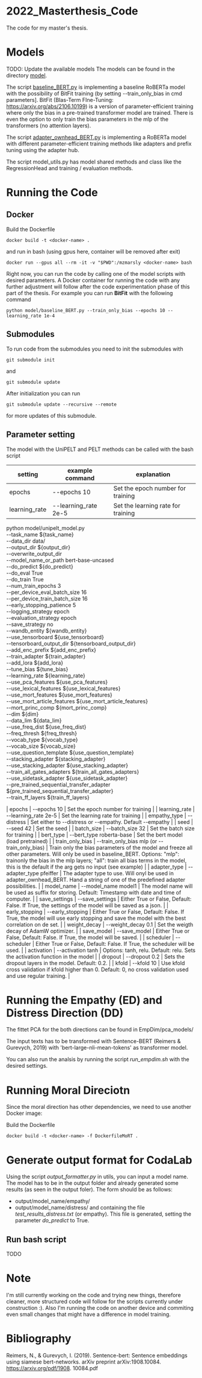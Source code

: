 # 2022_Masterthesis_Code
The code for my master's thesis.

# Models
TODO: Update the available models
The models can be found in the directory [model](model).

The script [baseline_BERT.py](model/baseline_BERT.py) is implementing a baseline RoBERTa model with the possibility of BitFit training (by setting --train_only_bias in cmd parameters]. BitFit (BIas-Term FIne-Tuning: https://arxiv.org/abs/2106.10199) is a version of parameter-efficient training where only the bias in a pre-trained transformer model are trained. There is even the option to only train the bias parameters in the mlp of the transformers (no attention layers).

The script [adapter_ownhead_BERT.py](model/adapter_ownhead_BERT.py) is implementing a RoBERTa model with different parameter-efficient training methods like adapters and prefix tuning using the adapter hub.

The script model_utils.py has model shared methods and class like the RegressionHead and training / evaluation methods.


# Running the Code

## Docker

Build the Dockerfile
```
docker build -t <docker-name> .
```

and run in bash (using gpus here, container will be removed after exit)

```
docker run --gpus all --rm -it -v "$PWD":/mzmarsly <docker-name> bash
```

Right now, you can run the code by calling one of the model scripts with desired parameters. A Docker container for running the code with any further adjustment will follow after the code experimentation phase of this part of the thesis. For example you can run **BitFit** with the following command

```
python model/baseline_BERT.py --train_only_bias --epochs 10 --learning_rate 1e-4
```

## Submodules
To run code from the submodules you need to init the submodules with 
```
git submodule init
```
and 
```
git submodule update
```

After initialization you can run
```
git submodule update --recursive --remote
```
for more updates of this submodule.

## Parameter setting

The model with the UniPELT and PELT methods can be called with the bash script 

| setting         | 	example command	        | explanation   |
|---------------  |----------------------     |---------------------------|
| epochs          | --epochs 10               |  Set the epoch number for training                  |
| learning_rate  | --learning_rate 2e-5      |  Set the learning rate for training                  |

python model/unipelt_model.py \
        --task_name ${task_name} \
        --data_dir data/ \
        --output_dir ${output_dir}  \
        --overwrite_output_dir \
        --model_name_or_path bert-base-uncased \
        --do_predict ${do_predict} \
        --do_eval True \
        --do_train True \
        --num_train_epochs 3 \
        --per_device_eval_batch_size 16 \
        --per_device_train_batch_size 16 \
        --early_stopping_patience 5 \
        --logging_strategy epoch \
        --evaluation_strategy epoch \
        --save_strategy no \
        --wandb_entity ${wandb_entity} \
        --use_tensorboard ${use_tensorboard}\
        --tensorboard_output_dir ${tensorboard_output_dir} \
        --add_enc_prefix ${add_enc_prefix} \
        --train_adapter ${train_adapter} \
        --add_lora ${add_lora} \
        --tune_bias ${tune_bias} \
        --learning_rate ${learning_rate} \
        --use_pca_features ${use_pca_features} \
        --use_lexical_features ${use_lexical_features} \
        --use_mort_features ${use_mort_features} \
        --use_mort_article_features ${use_mort_article_features} \
        --mort_princ_comp ${mort_princ_comp} \
        --dim ${dim} \
        --data_lim ${data_lim} \
        --use_freq_dist ${use_freq_dist} \
        --freq_thresh ${freq_thresh} \
        --vocab_type ${vocab_type} \
        --vocab_size ${vocab_size} \
        --use_question_template ${use_question_template}  \
        --stacking_adapter ${stacking_adapter} \
        --use_stacking_adapter ${use_stacking_adapter} \
        --train_all_gates_adapters ${train_all_gates_adapters} \
        --use_sidetask_adapter ${use_sidetask_adapter} \
        --pre_trained_sequential_transfer_adapter ${pre_trained_sequential_transfer_adapter} \
        --train_ff_layers ${train_ff_layers}
    
    
    
| epochs          | --epochs 10               |  Set the epoch number for training                   |
 | learning_rate  | --learning_rate 2e-5      |  Set the learning rate for training                  |
| empathy_type    | --distress                |  Set either to --distress or --empathy. Default --empathy                  |
|  seed           | --seed 42                 |     Set the seed                 | 
| batch_size      | --batch_size 32           |         Set the batch size for training            | 
|  bert_type      | --bert_type roberta-base  |   Set the bert model (load pretrained)                  | 
| train_only_bias | --train_only_bias mlp (or --train_only_bias) |  Train only the bias parameters of the model and freeze all other parameters. Will only be used in baseline_BERT. Options: "mlp": trainonly the bias in the mlp layers; "all": train all bias terms in the model, this is the default if the arg gets no input (see example)               | 
| adapter_type    | --adapter_type pfeiffer   |   The adapter type to use. Will onyl be used in adapter_ownhead_BERT. Hand a string of one of the predefined adapter possibilities.             | 
| model_name      | --model_name model1       |  The model name will be used as suffix for storing. Default: Timestamp with date and time of computer.                | 
| save_settings   | --save_settings           |  Either True or False, Default: False. If True, the settings of the model will be saved as a json.                   | 
| early_stopping  | --early_stopping          |   Either True or False, Default: False. If True, the model will use early stopping and save the model with the best correlation on de set.      | 
| weight_decay    | --weight_decay 0.1        |  Set the weigth decay of AdamW optimizer.                   | 
| save_model      | --save_model              |   Either True or False, Default: False. If True, the model will be saved.                  | 
|  scheduler      | --scheduler               |  Either True or False, Default: False. If True, the scheduler will be used.                   | 
|  activation     | --activation tanh         |   Options: tanh, relu. Default: relu. Sets the activation function in the model                  | 
|  dropout        | --dropout 0.2             |   Sets the dropout layers in the model. Default: 0.2.                  | 
| kfold           | --kfold 10                | Use kfold cross validation if kfold higher than 0. Default: 0, no cross validation used and use regular training.  |


# Running the Empathy (ED) and Distress Direction (DD)

The fittet PCA for the both directions can be found in EmpDim/pca_models/

The input texts has to be transformed with Sentence-BERT (Reimers & Gurevych, 2019) with 'bert-large-nli-mean-tokens' as transformer model.

You can also run the analsis by running the script *run_empdim.sh* with the desired settings.

# Running Moral Direciotn
Since the moral direction has other dependencies, we need to use another Docker image:

Build the Dockerfile
```
docker build -t <docker-name> -f DockerfileMoRT .
```

# Generate output format for CodaLab
Using the script *output_formatter.py* in utils, you can input a model name. The model has to be in the output folder and already generated some results (as seen in the output foler).
The form should be as follows: 
- output/model_name/empathy/
- output/model_name/distress/
and containing the file *test_results_distress.txt* (or empathy).
This file is generated, setting the parameter *do_predict* to True.


## Run bash script
TODO

# Note
I'm still currently working on the code and trying new things, therefore cleaner, more structured code will follow for the scripts currently under construction :). Also I'm running the code on another device and commiting even small changes that might have a difference in model training.



# Bibliography
Reimers, N., & Gurevych, I. (2019). Sentence-bert: Sentence embeddings using siamese bert-networks. arXiv preprint arXiv:1908.10084. https://arxiv.org/pdf/1908. 10084.pdf
